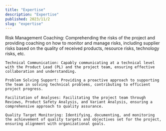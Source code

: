 ```yaml
---
title: "Expertise"
description: "Expertise"
published: 2023/11/2
slug: "expertise"
---
```

 Risk Management Coaching: Comprehending the risks of the project and providing coaching on how to monitor and manage risks, including supplier risks based on the quality of received products, resource risks, technology risks, etc.

    Technical Communication: Capably communicating at a technical level with the Product Lead (PL) and the project team, ensuring effective collaboration and understanding.

    Problem Solving Support: Providing a proactive approach to supporting the team in solving technical problems, contributing to efficient project progress.

    Facilitation of Analyses: Facilitating the project team through Reviews, Product Safety Analysis, and Variant Analysis, ensuring a comprehensive approach to quality assurance.

    Quality Target Monitoring: Identifying, documenting, and monitoring the achievement of quality targets and objectives set for the project, ensuring alignment with organizational goals.
